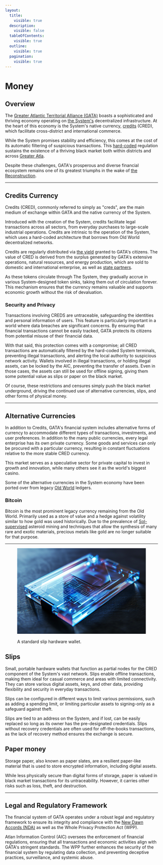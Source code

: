 ```yaml
---
layout:
  title:
    visible: true
  description:
    visible: false
  tableOfContents:
    visible: true
  outline:
    visible: true
  pagination:
    visible: true
---
```


# Money

## **Overview**

The [Greater Atlantic Territorial Alliance (GATA)](../the-basics.md) boasts a sophisticated and thriving economy operating on [the System's](the-system.md) decentralized infrastructure. At the heart of this economy is the System's native currency, [credits](money.md#credits-currency) (CRED), which facilitate cross-district and international commerce.&#x20;

While the System promises stability and efficiency, this comes at the cost of its automatic filtering of suspicious transactions. This [hard-coded](../../science-and-tech/hard-code.md) regulation sustains the existence of a thriving black market both within districts and across [Greater Atla](greater-atla.md).

Despite these challenges, GATA's prosperous and diverse financial ecosystem remains one of its greatest triumphs in the wake of [the Reconstruction](../../history/the-reconstruction.md).

***

## **Credits Currency**

Credits (CRED), commonly referred to simply as "creds", are the main medium of exchange within GATA and the native currency of the System.&#x20;

Introduced with the creation of the System, credits facilitate legal transactions across all sectors, from everyday purchases to large-scale industrial operations. Credits are intrinsic to the operation of the System, which uses a hard-coded architecture that borrows from Old World decentralized networks.

Credits are regularly distributed via [the yield](yield.md) granted to GATA's citizens. The value of CRED is derived from the surplus generated by GATA's extensive operations, natural resources, and energy production, which are sold to domestic and international enterprise, as well as [state partners](new-dawn-accords.md#signatories).

As these tokens circulate through The System, they gradually accrue in various System-designed token sinks, taking them out of circulation forever. This mechanism ensures that the currency remains valuable and supports economic growth without the risk of devaluation.

### **Security and Privacy**

Transactions involving CREDS are untraceable, safeguarding the identities and personal information of users. This feature is particularly important in a world where data breaches are significant concerns. By ensuring that financial transactions cannot be easily tracked, GATA protects its citizens from potential misuse of their financial data.

With that said, this protection comes with a compromise; all CRED transactions are automatically filtered by the hard-coded System terminals, preventing illegal transactions, and alerting the local authority to suspicious network activity. Wallets involved in illegal transactions, or holding illegal assets, can be locked by the AIC, preventing the transfer of assets. Even in those cases, the assets can still be used for offline signing, giving them some potential value as slips or paper on the black market.

Of course, these restrictions and censures simply push the black market underground, driving the continued use of alternative currencies, slips, and other forms of physical money.

***

## **Alternative Currencies**

In addition to Credits, GATA's financial system includes alternative forms of currency to accommodate different types of transactions, investments, and user preferences. In addition to the many public currencies, every legal enterprise has its own private currency. Some goods and services can only be procured with a particular currency, resulting in constant fluctuations relative to the more stable CRED currency.

This market serves as a speculative sector for private capital to invest in growth and innovation, while many others see it as the world's biggest casino.

Some of the alternative currencies in the System economy have been ported over from legacy [Old World](../../history/the-old-world.md) ledgers.

### Bitcoin

Bitcoin is the most prominent legacy currency remaining from the Old World. Primarily used as a store of value and a hedge against volatility similar to how gold was used historically. Due to the prevalence of [Sol-supervised](../../sol/the-basics.md) asteroid mining and techniques that allow the synthesis of many rare and exotic materials, precious metals like gold are no longer suitable for that purpose.

***

<figure><img src="../../../.gitbook/assets/slip-8493.png" alt="" width="563"><figcaption><p>A standard slip hardware wallet.</p></figcaption></figure>

## **Slips**

Small, portable hardware wallets that function as partial nodes for the CRED component of the System's vast network. Slips enable offline transactions, making them ideal for casual commerce and areas with limited connectivity. They can store various digital assets, keys, and other data, providing flexibility and security in everyday transactions.&#x20;

Slips can be configured in different ways to limit various permissions, such as adding a spending limit, or limiting particular assets to signing-only as a safeguard against theft.&#x20;

Slips are tied to an address on the System, and if lost, can be easily replaced so long as its owner has the pre-designated credentials. Slips without recovery credentials are often used for off-the-books transactions, as the lack of recovery method ensures the exchange is secure.

## **Paper money**

Storage paper, also known as paper slates, are a resilient paper-like material that is used to store encrypted information, including digital assets.&#x20;

While less physically secure than digital forms of storage, paper is valued in black market transactions for its untraceability. However, it carries other risks such as loss, theft, and destruction.

***

## **Legal and Regulatory Framework**

The financial system of GATA operates under a robust legal and regulatory framework to ensure its integrity and compliance with the [New Dawn Accords (NDA)](new-dawn-accords.md) as well as the Whole Privacy Protection Act (WPP).

Atlan Information Control (AIC) oversees the enforcement of financial regulations, ensuring that all transactions and economic activities align with GATA's stringent standards. The WPP further enhances the security of the financial system by regulating data collection, and preventing deceptive practices, surveillance, and systemic abuse.
